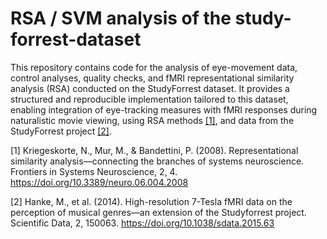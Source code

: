 # RSA / SVM analysis of the study-forrest-dataset

This repository contains code for the analysis of eye-movement data, control analyses, quality checks, and fMRI representational similarity analysis (RSA) conducted on the StudyForrest dataset. It provides a structured and reproducible implementation tailored to this dataset, enabling integration of eye-tracking measures with fMRI responses during naturalistic movie viewing, using RSA methods [[1]](#1), and data from the StudyForrest project [[2]](#2).

<a id="1">[1]</a> Kriegeskorte, N., Mur, M., & Bandettini, P. (2008). Representational similarity analysis—connecting the branches of systems neuroscience. Frontiers in Systems Neuroscience, 2, 4. https://doi.org/10.3389/neuro.06.004.2008

<a id="2">[2]</a> Hanke, M., et al. (2014). High-resolution 7-Tesla fMRI data on the perception of musical genres—an extension of the Studyforrest project. Scientific Data, 2, 150063. https://doi.org/10.1038/sdata.2015.63
